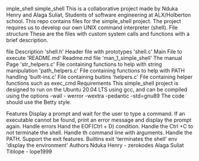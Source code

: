 imple_shell
simple_shell
This is a collaborative project made by Nduka Henry and Alaga Suliat, Students of software engineering at ALX/Holberton school. This repo contains files for the simple_shell project. The project requires us to develop our own UNIX command interpreter (shell).
File structure
These are the files with custom system calls and functions with a brief description.

file	Description
'shell.h'	Header file with prototypes
'shell.c'	Main File to execute
'README.md'	Readme.md file
'man_1_simple_shell'	The manual Page
'str_helpers.c'	File containing functions to help with string manipulation
'path_helpers.c'	File containing functions to help with PATH handling
'built-ins.c'	File containing buitins
'helpers.c'	File containing helper functions such as exec_cmd
Requirements
This simple_shell project is designed to run on the Ubuntu 20.04 LTS using gcc, and can be compiled using the options -wall - werror -wextra -pedantic -std=gnu89 The code should use the Betty style.

Features
Display a prompt and wait for the user to type a command.
If an executable cannot be found, print an error message and display the prompt again.
Handle errors
Hand the EOF(Ctrl + D) condition.
Handle the Ctrl +C to not terminate the shell.
Handle th command line with arguments.
Handle the PATH.
Support the exit features.
Builtins
exit 'terminates the shell'
env 'display the environment'
Authors
Nduka Henry - zerokodes
Alaga Suliat Titilope - lope1999
